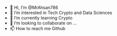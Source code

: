- 👋 Hi, I’m @MrAhsan786
- 👀 I’m interested in Tech Crypto and Data Sciences
- 🌱 I’m currently learning Crypto
- 💞️ I’m looking to collaborate on ...
- 📫 How to reach me Github

<!---
MrAhsan786/MrAhsan786 is a ✨ special ✨ repository because its `README.md` (this file) appears on your GitHub profile.
You can click the Preview link to take a look at your changes.
--->
